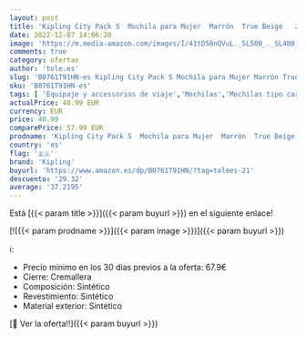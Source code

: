 ```yaml
---
layout: post
title: 'Kipling City Pack S  Mochila para Mujer  Marrón  True Beige   27 x 33.5 x 19 cm'
date: 2022-12-07 14:06:20
image: 'https://m.media-amazon.com/images/I/41tD58nQVuL._SL500_._SL400_.jpg'
comments: true
category: ofertas
author: 'tole.es'
slug: 'B0761T91HN-es Kipling City Pack S Mochila para Mujer Marrón True Beige...'
sku: 'B0761T91HN-es'
tags: [ 'Equipaje y accessorios de viaje','Mochilas','Mochilas tipo casual','Moda','kipling','mochila','🇪🇸', ]
actualPrice: 40.99 EUR
currency: EUR
price: 40.99
comparePrice: 57.99 EUR
prodname: 'Kipling City Pack S  Mochila para Mujer  Marrón  True Beige   27 x 33.5 x 19 cm'
country: 'es'
flag: '🇪🇸'
brand: 'Kipling'
buyurl: 'https://www.amazon.es/dp/B0761T91HN/?tag=tolees-21'
descuento: '29.32'
average: '37.2195'
---
```


Está [{{< param title >}}]({{< param buyurl >}}) en el siguiente enlace!

[![{{< param prodname >}}]({{< param image >}})]({{< param buyurl >}})

ℹ️:

- Precio mínimo en los 30 días previos a la oferta: 67.9€
- Cierre: Cremallera
- Composición: Sintético
- Revestimiento: Sintético
- Material exterior: Sintético

[🛒 Ver la oferta!!]({{< param buyurl >}})
